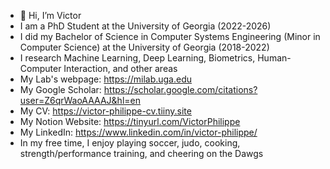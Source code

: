 - 👋 Hi, I’m Victor
- I am a PhD Student at the University of Georgia (2022-2026)
- I did my Bachelor of Science in Computer Systems Engineering (Minor in Computer Science) at the University of Georgia (2018-2022)
- I research Machine Learning, Deep Learning, Biometrics, Human-Computer Interaction, and other areas
- My Lab's webpage: https://milab.uga.edu
- My Google Scholar: https://scholar.google.com/citations?user=Z6qrWaoAAAAJ&hl=en
- My CV: https://victor-philippe-cv.tiiny.site
- My Notion Website: https://tinyurl.com/VictorPhilippe
- My LinkedIn: https://www.linkedin.com/in/victor-philippe/
- In my free time, I enjoy playing soccer, judo, cooking, strength/performance training, and cheering on the Dawgs 
